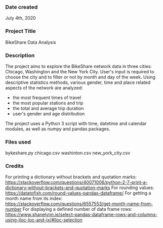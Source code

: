 ### Date created
July 4th, 2020

### Project Title
BikeShare Data Analysis

### Description
The project aims to explore the BikeShare network data in three cities: Chicago, Washington and the New York City.
User's input is required to choose the city and to filter or not by month and day of the week.
Using descriptive statistics methods, various gender, time and place related aspects of the network are analyzed:
- the most frequent times of travel
- the most popular stations and trip
- the total and average trip duration
- user's gender and age distribution

The project uses a Python 3 script with time, datetime and calendar modules, as well as numpy and pandas packages.  

### Files used
bykeshare.py
chicago.csv
washinton.csv
new_york_city.csv

### Credits

For printing a dictionary without brackets and quotation marks:
https://stackoverflow.com/questions/40071006/python-2-7-print-a-dictionary-without-brackets-and-quotation-marks
For rounding values:
https://datatofish.com/round-values-pandas-dataframe/
For getting a month name from its index:
https://stackoverflow.com/questions/6557553/get-month-name-from-number
For displaying a defined number of data frame rows:
https://www.shanelynn.ie/select-pandas-dataframe-rows-and-columns-using-iloc-loc-and-ix/#iloc-selection
